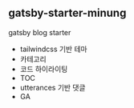 ## gatsby-starter-minung

gatsby blog starter

- tailwindcss 기반 테마
- 카테고리
- 코드 하이라이팅
- TOC
- utterances 기반 댓글
- GA